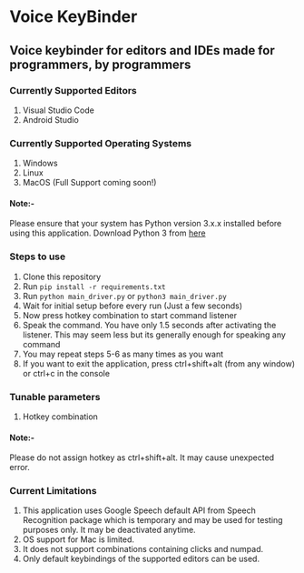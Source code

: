 # Voice KeyBinder

## Voice keybinder for editors and IDEs made for programmers, by programmers

### Currently Supported Editors
1. Visual Studio Code
2. Android Studio

### Currently Supported Operating Systems
1. Windows
2. Linux
3. MacOS (Full Support coming soon!)

#### Note:-
Please ensure that your system has Python version 3.x.x installed before using this application. Download Python 3 from [here](https://www.python.org/downloads/)

### Steps to use
1. Clone this repository
2. Run ```pip install -r requirements.txt```
3. Run ```python main_driver.py``` or ```python3 main_driver.py```
4. Wait for initial setup before every run (Just a few seconds)
5. Now press hotkey combination to start command listener
6. Speak the command. You have only 1.5 seconds after activating the listener. This may seem less but its generally enough for speaking any command
7. You may repeat steps 5-6 as many times as you want
8. If you want to exit the application, press ctrl+shift+alt (from any window) or ctrl+c in the console

### Tunable parameters
1. Hotkey combination

#### Note:-
Please do not assign hotkey as ctrl+shift+alt. It may cause unexpected error.

### Current Limitations
1. This application uses Google Speech default API from Speech Recognition package which is temporary and may be used for testing purposes only. It may be deactivated anytime.
2. OS support for Mac is limited.
3. It does not support combinations containing clicks and numpad.
4. Only default keybindings of the supported editors can be used.
